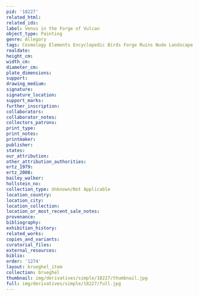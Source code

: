 ```yaml
---
pid: '18227'
related_html: 
related_ids: 
label: Venus in the Forge of Vulcan
object_type: Painting
genre: Allegory
tags: Cosmology Elements Encyclopedic Birds Forge Ruins Nude Landscape Armor
realdate: 
height_cm: 
width_cm: 
diameter_cm: 
plate_dimensions: 
support: 
drawing_medium: 
signature: 
signature_location: 
support_marks: 
further_inscription: 
collaborators: 
collaborator_notes: 
collectors_patrons: 
print_type: 
print_notes: 
printmaker: 
publisher: 
states: 
our_attribution: 
other_attribution_authorities: 
ertz_1979: 
ertz_2008: 
bailey_walker: 
hollstein_no: 
collection_type: Unknown/Not Applicable
location_country: 
location_city: 
location_collection: 
location_or_most_recent_sale_notes: 
provenance: 
bibliography: 
exhibition_history: 
related_works: 
copies_and_variants: 
curatorial_files: 
external_resources: 
biblio: 
order: '1274'
layout: brueghel_item
collection: brueghel
thumbnail: img/derivatives/simple/18227/thumbnail.jpg
full: img/derivatives/simple/18227/full.jpg
---
```

